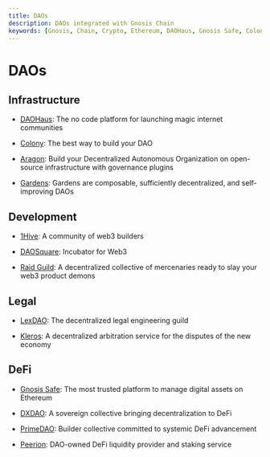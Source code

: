 ```yaml
---
title: DAOs
description: DAOs integrated with Gnosis Chain
keywords: [Gnosis, Chain, Crypto, Ethereum, DAOHaus, Gnosis Safe, Colony, LexDAO, Raid Guild, DAOSquare, Aragon, PrimeDAO, DXDAO, Peerion, Bright DAO, Gardens] 
---
```


# DAOs

## Infrastructure

* [DAOHaus](https://daohaus.club/): The no code platform for launching magic internet communities

* [Colony](https://colony.io): The best way to build your DAO

* [Aragon](https://andao.aragon.org/): Build your Decentralized Autonomous Organization on open-source infrastructure with governance plugins

* [Gardens](https://t.co/cyzuXlywAd): Gardens are composable, sufficiently decentralized, and self-improving DAOs

## Development

* [1Hive](https://1hive.org): A community of web3 builders

* [DAOSquare](https://daosquare.io/): Incubator for Web3

* [Raid Guild](https://www.raidguild.org/): A decentralized collective of mercenaries ready to slay your web3 product demons

## Legal

* [LexDAO](https://www.lexdao.coop/): The decentralized legal engineering guild

* [Kleros](https://kleros.io/): A decentralized arbitration service for the disputes of the new economy

## DeFi

* [Gnosis Safe](https://gnosis-safe.io/): The most trusted platform to manage digital assets on Ethereum

* [DXDAO](https://dxdao.eth.limo/): A sovereign collective bringing decentralization to DeFi

* [PrimeDAO](https://www.prime.xyz/): Builder collective committed to systemic DeFi advancement

* [Peerion](https://t.co/OgxRAV6CHB): DAO-owned DeFi liquidity provider and staking service
